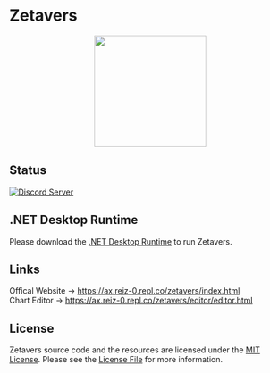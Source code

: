 # Zetavers
<p align="center">
  <img width="200" src="https://ax.reiz-0.repl.co/2tk7cz/Zetavers.png">
</p>

## Status
[![Discord Server](https://discordapp.com/api/guilds/1128693214170333285/widget.png?style=shield)](https://discord.gg/Eqdae9v9Gh)

## .NET Desktop Runtime
Please download the [.NET Desktop Runtime](https://dotnet.microsoft.com/en-us/download/dotnet/6.0) to run Zetavers.

## Links
Offical Website -> https://ax.reiz-0.repl.co/zetavers/index.html \
Chart Editor -> https://ax.reiz-0.repl.co/zetavers/editor/editor.html

## License
Zetavers source code and the resources are licensed under the [MIT License](https://opensource.org/license/mit/).
Please see the [License File](https://github.com/Reiz-0/Zetavers/blob/Master/License) for more information.

